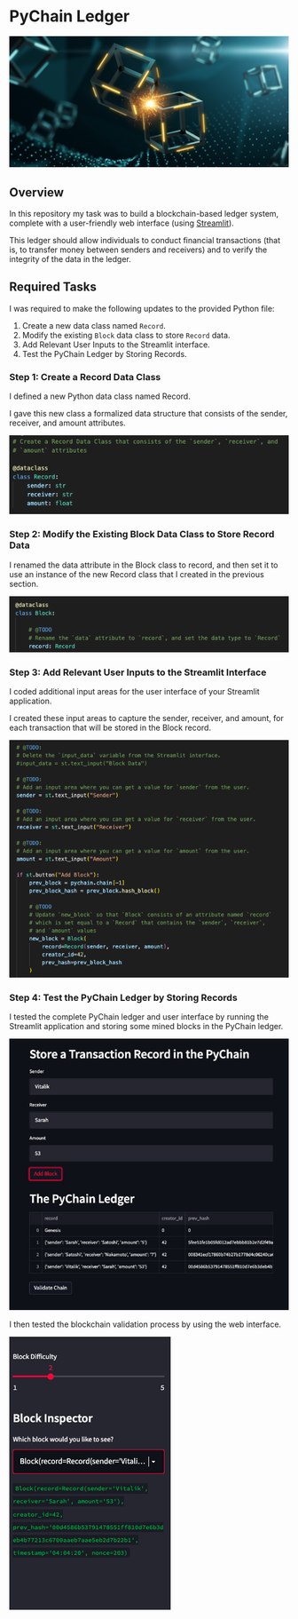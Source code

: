 # PyChain Ledger

![](/Images/application-image.png)

## Overview

In this repository my task was to build a blockchain-based ledger system, complete with a user-friendly web interface (using [Streamlit](https://streamlit.io/)). 

This ledger should allow individuals to conduct financial transactions (that is, to transfer money between senders and receivers) and to verify the integrity of the data in the ledger.

## Required Tasks

I was required to make the following updates to the provided Python file:

1. Create a new data class named `Record`. 
2. Modify the existing `Block` data class to store `Record` data.
3. Add Relevant User Inputs to the Streamlit interface.
4. Test the PyChain Ledger by Storing Records.

### Step 1: Create a Record Data Class

I defined a new Python data class named Record. 

I gave this new class a formalized data structure that consists of the sender, receiver, and amount attributes. 

![Alt_text](/Images/screenshot_1.png)

### Step 2: Modify the Existing Block Data Class to Store Record Data

I renamed the data attribute in the Block class to record, and then set it to use an instance of the new Record class that I created in the previous section. 

![Alt_text](/Images/screenshot_2.png)

### Step 3: Add Relevant User Inputs to the Streamlit Interface

I coded additional input areas for the user interface of your Streamlit application. 

I created these input areas to capture the sender, receiver, and amount, for each transaction that will be stored in the Block record.

![Alt_text](/Images/screenshot_3.png)

### Step 4: Test the PyChain Ledger by Storing Records

I tested the complete PyChain ledger and user interface by running the Streamlit application and storing some mined blocks in the PyChain ledger. 

![Alt_text](/Images/screenshot_4.png)

I then tested the blockchain validation process by using the web interface. 

![Alt_text](/Images/screenshot_5.png)
